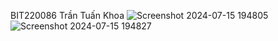 BIT220086 Trần Tuấn Khoa
![Screenshot 2024-07-15 194805](https://github.com/user-attachments/assets/ee693674-dc0e-417c-9e47-bc25cd9b517f)
![Screenshot 2024-07-15 194827](https://github.com/user-attachments/assets/6f9c5251-dc98-4633-8645-bc73bdd80dcf)
